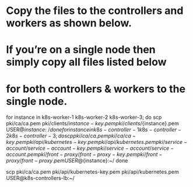 # Copy the files to the controllers and workers as shown below.
# If you’re on a single node then simply copy all files listed below 
# for both controllers & workers to the single node.

for instance in k8s-worker-1 k8s-worker-2 k8s-worker-3; do
  scp pki/ca/ca.pem pki/clients/${instance}-key.pem pki/clients/${instance}.pem USER@${instance}:~/
done
for instance in k8s-controller-1 k8s-controller-2 k8s-controller-3; do
  scp pki/ca/ca.pem pki/ca/ca-key.pem pki/api/kubernetes-key.pem pki/api/kubernetes.pem pki/service-account/service-account-key.pem pki/service-account/service-account.pem pki/front-proxy/front-proxy-key.pem pki/front-proxy/front-proxy.pem USER@${instance}:~/
done

scp pki/ca/ca.pem pki/api/kubernetes-key.pem pki/api/kubernetes.pem USER@k8s-controllers-lb:~/